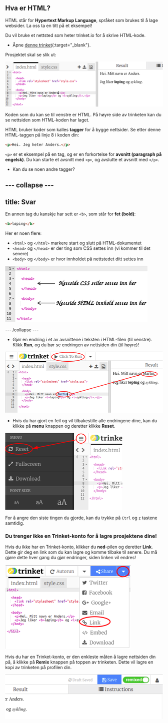 ## Hva er HTML?

HTML står for **Hypertext Markup Language**, språket som brukes til å lage websider. La oss ta en titt på et eksempel!

Du vil bruke et nettsted som heter trinket.io for å skrive HTML-kode.

+ Åpne [denne trinket](https://trinket.io/html/6851e11f2d){:target="_blank"}.

Prosjektet skal se slik ut:

![skjermbilde](images/birthday-starter.png)

Koden som du kan se til venstre er HTML. På høyre side av trinketen kan du se nettsiden som HTML-koden har laget.

HTML bruker koder som kalles **tagger** for å bygge nettsider. Se etter denne HTML-taggen på linje 8 i koden din:

```html
<p>Hei. Jeg heter Anders.</p>
```

`<p>` er et eksempel på en tag, og er en forkortelse for **avsnitt (paragraph på engelsk)**. Du kan starte et avsnitt med `<p>`, og avslutte et avsnitt med `</p>`.

+ Kan du se noen andre tagger?

--- collapse ---
---
title: Svar
---

En annen tag du kanskje har sett er `<b>`, som står for **fet (bold)**:

```html
<b>løping</b>
```

Her er noen flere:

+ `<html>` og `</html>` markere start og slutt på HTML-dokumentet
+ `<head>` og `</head>` er der ting som CSS settes inn (vi kommer til det senere)
+ `<body>` og `</body>` er hvor innholdet på nettstedet ditt settes inn

![skjermbilde](images/birthday-head-body.png)

--- /collapse ---

+ Gjør en endring i et av avsnittene i teksten i HTML-filen (til venstre). Klikk **Run**, og du bør se endringen av nettsiden din (til høyre)!

![skjermbilde](images/birthday-edit-html.png)

+ Hvis du har gjort en feil og vil tilbakestille alle endringene dine, kan du klikke på **menu** knappen og deretter klikke **Reset**.

![skjermbilde](images/birthday-reset.png)

For å angre den siste tingen du gjorde, kan du trykke på `Ctrl` og `z` tastene samtidig.

### Du trenger ikke en Trinket-konto for å lagre prosjektene dine!

Hvis du ikke har en Trinket-konto, klikker du **ned**-pilen og deretter **Link**. Dette gir deg en link som du kan lagre og komme tilbake til senere. Du må gjøre dette hver gang du gjør endringer, siden linken vil endres!

![skjermbilde](images/birthday-link.png)

Hvis du har en Trinket-konto, er den enkleste måten å lagre nettsiden din på, å klikke på **Remix** knappen på toppen av trinketen. Dette vil lagre en kopi av trinketen på profilen din.

![skjermbilde](images/birthday-remix.png)